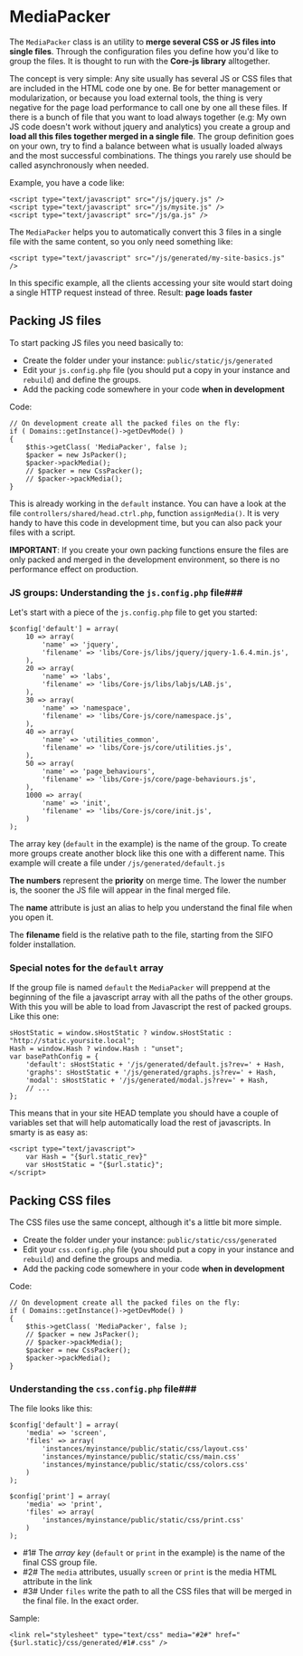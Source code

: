 MediaPacker
===========
The `MediaPacker` class is an utility to **merge several CSS or JS files into single files**. Through the configuration files you define how you'd like to group the files. It is thought to run with the **Core-js library** alltogether.

The concept is very simple: Any site usually has several JS or CSS files that are included in the HTML code one by one. Be for better management or modularization, or because you load external tools, the thing is very negative for the page load performance to call one by one all these files. If there is a bunch of file that you want to load always together (e.g: My own JS code doesn't work without jquery and analytics) you create a group and **load all this files together merged in a single file**. The group definition goes on your own, try to find a balance between what is usually loaded always and the most successful combinations. The things you rarely use should be called asynchronously when needed.

Example, you have a code like:

	<script type="text/javascript" src="/js/jquery.js" />
	<script type="text/javascript" src="/js/mysite.js" />
	<script type="text/javascript" src="/js/ga.js" />

The `MediaPacker` helps you to automatically convert this 3 files in a single file with the same content, so you only need something like:

	<script type="text/javascript" src="/js/generated/my-site-basics.js" />

In this specific example, all the clients accessing your site would start doing a single HTTP request instead of three. Result: **page loads faster**

Packing JS files
----------------
To start packing JS files you need basically to:

 * Create the folder under your instance: `public/static/js/generated`
 * Edit your `js.config.php` file (you should put a copy in your instance and `rebuild`) and define the groups.
 * Add the packing code somewhere in your code **when in development**

Code:

	// On development create all the packed files on the fly:
	if ( Domains::getInstance()->getDevMode() )
	{
		$this->getClass( 'MediaPacker', false );
		$packer = new JsPacker();
		$packer->packMedia();
		// $packer = new CssPacker();
		// $packer->packMedia();
	}	
	
This is already working in the `default` instance. You can have a look at the file `controllers/shared/head.ctrl.php`, function `assignMedia()`. It is very handy to have this code in development time, but you can also pack your files with a script.

**IMPORTANT**: If you create your own packing functions ensure the files are only packed and merged in the development environment, so there is no performance effect on production.

### JS groups: Understanding the `js.config.php` file###
Let's start with a piece of the `js.config.php` file to get you started:

	$config['default'] = array(
		10 => array(
			'name' => 'jquery',
			'filename' => 'libs/Core-js/libs/jquery/jquery-1.6.4.min.js',
		),
		20 => array(
			'name' => 'labs',
			'filename' => 'libs/Core-js/libs/labjs/LAB.js',
		),
		30 => array(
			'name' => 'namespace',
			'filename' => 'libs/Core-js/core/namespace.js',
		),
		40 => array(
			'name' => 'utilities_common',
			'filename' => 'libs/Core-js/core/utilities.js',
		),
		50 => array(
			'name' => 'page_behaviours',
			'filename' => 'libs/Core-js/core/page-behaviours.js',
		),
		1000 => array(
			'name' => 'init',
			'filename' => 'libs/Core-js/core/init.js',
		)
	);

The array key (`default` in the example) is the name of the group. To create more groups create another block like this one with a different name. This example will create a file under `/js/generated/default.js`

**The numbers** represent the **priority** on merge time. The lower the number is, the sooner the JS file will appear in the final merged file.

The **name** attribute is just an alias to help you understand the final file when you open it.

The **filename** field is the relative path to the file, starting from the SIFO folder installation.

### Special notes for the `default` array ###
If the group file is named `default` the `MediaPacker` will preppend at the beginning of the file a javascript array with all the paths of the other groups. With this you will be able to load from Javascript the rest of packed groups. Like this one:

	sHostStatic = window.sHostStatic ? window.sHostStatic : "http://static.yoursite.local";
	Hash = window.Hash ? window.Hash : "unset";
	var basePathConfig = {
		'default': sHostStatic + '/js/generated/default.js?rev=' + Hash,
		'graphs': sHostStatic + '/js/generated/graphs.js?rev=' + Hash,
		'modal': sHostStatic + '/js/generated/modal.js?rev=' + Hash,
		// ...
	};

This means that in your site HEAD template you should have a couple of variables set that will help automatically load the rest of javascripts. In smarty is as easy as:

	<script type="text/javascript">
		var Hash = "{$url.static_rev}"
		var sHostStatic = "{$url.static}";
	</script>
	
Packing CSS files
-----------------
The CSS files use the same concept, although it's a little bit more simple.

 * Create the folder under your instance: `public/static/css/generated`
 * Edit your `css.config.php` file (you should put a copy in your instance and `rebuild`) and define the groups and media.
 * Add the packing code somewhere in your code **when in development**

Code:

	// On development create all the packed files on the fly:
	if ( Domains::getInstance()->getDevMode() )
	{
		$this->getClass( 'MediaPacker', false );
		// $packer = new JsPacker();
		// $packer->packMedia();
		$packer = new CssPacker();
		$packer->packMedia();
	}	

### Understanding the `css.config.php` file###
The file looks like this:

	$config['default'] = array(
		'media' => 'screen',
		'files' => array(
			'instances/myinstance/public/static/css/layout.css'
			'instances/myinstance/public/static/css/main.css'
			'instances/myinstance/public/static/css/colors.css'
		)
	);

	$config['print'] = array(
		'media' => 'print',
		'files' => array(
			'instances/myinstance/public/static/css/print.css'
		)
	);
	
 * #1# The *array key* (`default` or `print` in the example) is the name of the final CSS group file.
 * #2# The `media` attributes, usually `screen` or `print` is the media HTML attribute in the link
 * #3# Under `files` write the path to all the CSS files that will be merged in the final file. In the exact order.

Sample:

	<link rel="stylesheet" type="text/css" media="#2#" href="{$url.static}/css/generated/#1#.css" />

